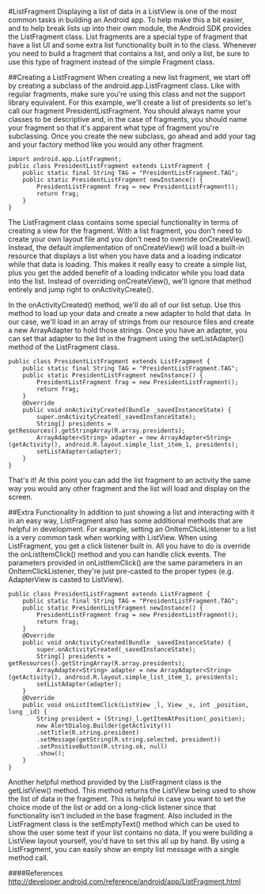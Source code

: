 #ListFragment
Displaying a list of data in a ListView is one of the most common tasks in building an Android app. To help make this a bit easier, and to help break lists up into their own module, the Android SDK provides the ListFragment class. List fragments are a special type of fragment that have a list UI and some extra list functionality built in to the class. Whenever you need to build a fragment that contains a list, and only a list, be sure to use this type of fragment instead of the simple Fragment class.

##Creating a ListFragment
When creating a new list fragment, we start off by creating a subclass of the android.app.ListFragment class. Like with regular fragments, make sure you're using this class and not the support library equivalent. For this example, we'll create a list of presidents so let's call our fragment PresidentListFragment. You should always name your classes to be descriptive and, in the case of fragments, you should name your fragment so that it's apparent what type of fragment you're subclassing. Once you create the new subclass, go ahead and add your tag and your factory method like you would any other fragment.

```
import android.app.ListFragment;
public class PresidentListFragment extends ListFragment {
	public static final String TAG = "PresidentListFragment.TAG";
	public static PresidentListFragment newInstance() {
		PresidentListFragment frag = new PresidentListFragment();
		return frag;
	}
}
```

The ListFragment class contains some special functionality in terms of creating a view for the fragment. With a list fragment, you don't need to create your own layout file and you don't need to override onCreateView(). Instead, the default implementation of onCreateView() will load a built-in resource that displays a list when you have data and a loading indicator while that data is loading. This makes it really easy to create a simple list, plus you get the added benefit of a loading indicator while you load data into the list. Instead of overriding onCreateView(), we'll ignore that method entirely and jump right to onActivityCreate().

In the onActivityCreated() method, we'll do all of our list setup. Use this method to load up your data and create a new adapter to hold that data. In our case, we'll load in an array of strings from our resource files and create a new ArrayAdapter to hold those strings. Once you have an adapter, you can set that adapter to the list in the fragment using the setListAdapter() method of the ListFragment class.

```
public class PresidentListFragment extends ListFragment {
	public static final String TAG = "PresidentListFragment.TAG";
	public static PresidentListFragment newInstance() {
		PresidentListFragment frag = new PresidentListFragment();
		return frag;
	}
	@Override
	public void onActivityCreated(Bundle _savedInstanceState) {
		super.onActivityCreated(_savedInstanceState);
		String[] presidents = getResources().getStringArray(R.array.presidents);
		ArrayAdapter<String> adapter = new ArrayAdapter<String>(getActivity(), android.R.layout.simple_list_item_1, presidents);
		setListAdapter(adapter);
	}
}
```

That's it! At this point you can add the list fragment to an activity the same way you would any other fragment and the list will load and display on the screen.

##Extra Functionality
In addition to just showing a list and interacting with it in an easy way, ListFragment also has some additional methods that are helpful in development. For example, setting an OnItemClickListener to a list is a very common task when working with ListView. When using ListFragment, you get a click listener built in. All you have to do is override the onListItemClick() method and you can handle click events. The parameters provided in onListItemClick() are the same parameters in an OnItemClickListener, they're just pre-casted to the proper types (e.g. AdapterView is casted to ListView).

```
public class PresidentListFragment extends ListFragment {
	public static final String TAG = "PresidentListFragment.TAG";
	public static PresidentListFragment newInstance() {
		PresidentListFragment frag = new PresidentListFragment();
		return frag;
	}
	@Override
	public void onActivityCreated(Bundle _savedInstanceState) {
		super.onActivityCreated(_savedInstanceState);
		String[] presidents = getResources().getStringArray(R.array.presidents);
		ArrayAdapter<String> adapter = new ArrayAdapter<String>(getActivity(), android.R.layout.simple_list_item_1, presidents);
		setListAdapter(adapter);
	}
	@Override
	public void onListItemClick(ListView _l, View _v, int _position, long _id) {
		String president = (String)_l.getItemAtPosition(_position);
		new AlertDialog.Builder(getActivity())
		.setTitle(R.string.president)
		.setMessage(getString(R.string.selected, president))
		.setPositiveButton(R.string.ok, null)
		.show();
	}
}
```

Another helpful method provided by the ListFragment class is the getListView() method. This method returns the ListView being used to show the list of data in the fragment. This is helpful in case you want to set the choice mode of the list or add on a long-click listener since that functionality isn't included in the base fragment. Also included in the ListFragment class is the setEmptyText() method which can be used to show the user some text if your list contains no data. If you were building a ListView layout yourself, you'd have to set this all up by hand. By using a ListFragment, you can easily show an empty list message with a single method call.

####References
http://developer.android.com/reference/android/app/ListFragment.html